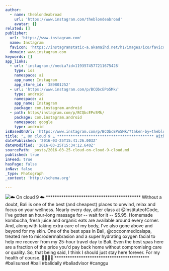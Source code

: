 ```yaml
---
author:
  - name: theblondeabroad
    url: 'https://www.instagram.com/theblondeabroad'
    avatar: {}
related: []
publisher:
  url: 'https://www.instagram.com'
  name: Instagram
  favicon: 'https://instagramstatic-a.akamaihd.net/h1/images/ico/favicon.ico/7cdab0872b15.ico'
  domain: www.instagram.com
keywords: []
app_links:
  - url: 'instagram://media?id=1193574577211675428'
    type: ios
    namespace: ai
    app_name: Instagram
    app_store_id: '389801252'
  - url: 'https://www.instagram.com/p/BCQbcEPo5Mk/'
    type: android
    namespace: ai
    app_name: Instagram
    package: com.instagram.android
  - path: https/instagram.com/p/BCQbcEPo5Mk/
    package: com.instagram.android
    namespace: google
    type: android
isBasedOnUrl: 'https://www.instagram.com/p/BCQbcEPo5Mk/?taken-by=theblondeabroad'
title: "☁️ On cloud 9 ☁️ ******************************************* Without a doubt, Bali is one of the best (and cheapest) places to unwind, relax and focus on your wellness. Nearly every day, after class at @InstituteofCode, I've gotten an hour-long massage for -- wait for it -- $5.95. Homemade kombucha, fresh juice and organic eats are available around every corner. And, along with taking extra care of my body, I've also gone above and beyond for my skin. One of the best spas in Bali, @cocoonmedicalspa, treated me to microdermabrasion and a super hydrating oxygen facial to help me recover from my 25-hour travel day to Bali. Even the best spas here are a fraction of the price you'd pay back home without compromising care or quality. So, that being said, I think I should just stay here forever. For my health of course. \uD83D\uDE09\uD83D\uDC86\uD83C\uDFFC\uD83D\uDD49 ******************************************* #balisunset #bali #balidaily #baliadvisor #canggu"
datePublished: '2016-03-25T15:41:26.003Z'
dateModified: '2016-03-25T15:34:12.640Z'
sourcePath: _posts/2016-03-25-cloud-on-cloud-9-cloud.md
published: true
inFeed: true
hasPage: false
inNav: false
_type: Photograph
_context: 'http://schema.org'

---
```

![☁️ On cloud 9 ☁️ ******************************************* Without a doubt, Bali is one of the best (and cheapest) places to unwind, relax and focus on your wellness. Nearly every day, after class at @InstituteofCode, I've gotten an hour-long massage for -- wait for it -- $5.95. Homemade kombucha, fresh juice and organic eats are available around every corner. And, along with taking extra care of my body, I've also gone above and beyond for my skin. One of the best spas in Bali, @cocoonmedicalspa, treated me to microdermabrasion and a super hydrating oxygen facial to help me recover from my 25-hour travel day to Bali. Even the best spas here are a fraction of the price you'd pay back home without compromising care or quality. So, that being said, I think I should just stay here forever. For my health of course.  ******************************************* #balisunset #bali #balidaily #baliadvisor #canggu](https://scontent.cdninstagram.com/t51.2885-15/s640x640/sh0.08/e35/12728685_237782589897446_1000865503_n.jpg?ig_cache_key=MTE5MzU3NDU3NzIxMTY3NTQyOA%3D%3D.2)